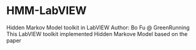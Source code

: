 # HMM-LabVIEW
Hidden Markov Model toolkit in LabVIEW
Author: Bo Fu @ GreenRunning
This LabVIEW toolkit implemented Hidden Markove Model based on the paper <A Reavealing Introduction to Hidden Markov Models>. The demo is the implementation of Section 8 in that paper. 
